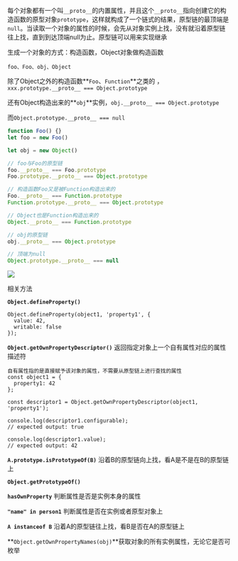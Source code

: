 每个对象都有一个叫`__proto__`的内置属性，并且这个`__proto__`指向创建它的构造函数的原型对象`prototype`，这样就构成了一个链式的结果，原型链的最顶端是`null`。当读取一个对象的属性的时候，会先从对象实例上找，没有就沿着原型链往上找，直到到达顶端null为止。原型链可以用来实现继承





生成一个对象的方式：构造函数，Object对象做构造函数

`foo、Foo、obj、Object`



除了Object之外的构造函数**`Foo`、`Function`**之类的 ，`xxx.prototype.__proto__ === Object.prototype`

还有Object构造出来的**`obj`**实例，`obj.__proto__ === Object.prototype`

而`Object.prototype.__proto__ === null`

```js
function Foo() {}
let foo = new Foo()

let obj = new Object()

// foo与Foo的原型链
foo.__proto__ === Foo.prototype
Foo.prototype.__proto__ === Object.prototype

// 构造函数Foo又是被Function构造出来的
Foo.__proto__ === Function.prototype
Function.prototype.__proto__ === Object.prototype

// Object也是Function构造出来的
Object.__proto__ === Function.prototype

// obj的原型链
obj.__proto__ === Object.prototype

// 顶端为null
Object.prototype.__proto__ === null

```





![](https://kkkkkxiaofei.github.io/img/yuanxinglian.jpg)



相关方法

**`Object.defineProperty()`**

```
Object.defineProperty(object1, 'property1', {
  value: 42,
  writable: false
});
```



**`Object.getOwnPropertyDescriptor()`** 返回指定对象上一个自有属性对应的属性描述符

```
自有属性指的是直接赋予该对象的属性，不需要从原型链上进行查找的属性
const object1 = {
  property1: 42
};

const descriptor1 = Object.getOwnPropertyDescriptor(object1, 'property1');

console.log(descriptor1.configurable);
// expected output: true

console.log(descriptor1.value);
// expected output: 42
```





**`A.prototype.isPrototypeOf(B)`** 沿着B的原型链向上找，看A是不是在B的原型链上

**`Object.getPrototypeOf()`**

**`hasOwnProperty`** 判断属性是否是实例本身的属性

**`"name" in person1`**   判断属性是否在实例或者原型对象上

**`A instanceof B`** 沿着A的原型链往上找，看B是否在A的原型链上



**`Object.getOwnPropertyNames(obj)`**获取对象的所有实例属性，无论它是否可枚举

